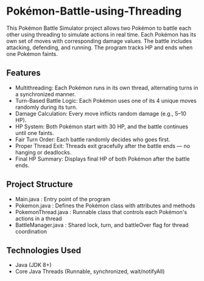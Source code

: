 # Pokémon-Battle-using-Threading
This Pokémon Battle Simulator project allows two Pokémon to battle each other using threading to simulate actions in real time. Each Pokémon has its own set of moves with corresponding damage values. The battle includes attacking, defending, and running. The program tracks HP and ends when one Pokémon faints.

## Features
- Multithreading: Each Pokémon runs in its own thread, alternating turns in a synchronized manner.
- Turn-Based Battle Logic: Each Pokémon uses one of its 4 unique moves randomly during its turn.
- Damage Calculation: Every move inflicts random damage (e.g., 5–10 HP).
- HP System: Both Pokémon start with 30 HP, and the battle continues until one faints.
- Fair Turn Order: Each battle randomly decides who goes first.
- Proper Thread Exit: Threads exit gracefully after the battle ends — no hanging or deadlocks.
- Final HP Summary: Displays final HP of both Pokémon after the battle ends.

## Project Structure
- Main.java             : Entry point of the program
- Pokemon.java          : Defines the Pokémon class with attributes and methods
- PokemonThread.java    : Runnable class that controls each Pokémon's actions in a thread
- BattleManager.java    : Shared lock, turn, and battleOver flag for thread coordination

## Technologies Used
- Java (JDK 8+)
- Core Java Threads (Runnable, synchronized, wait/notifyAll)






